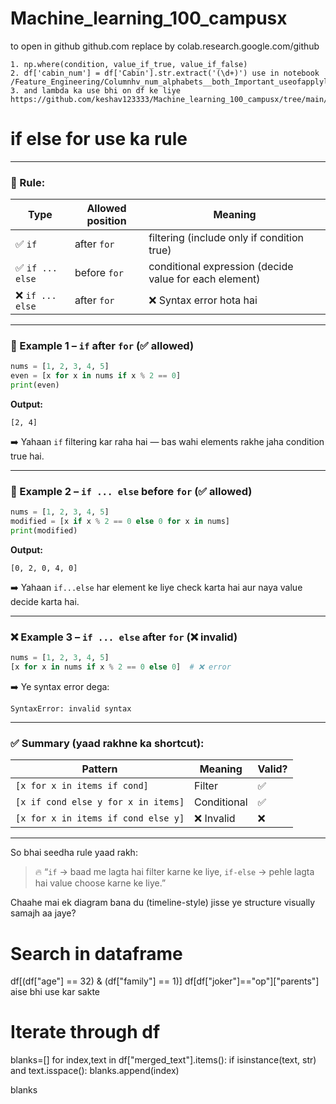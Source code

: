 # Machine_learning_100_campusx

to open in github github.com replace by colab.research.google.com/github

    1. np.where(condition, value_if_true, value_if_false)
    2. df['cabin_num'] = df['Cabin'].str.extract('(\d+)') use in notebook /Feature_Engineering/Columnhv_num_alphabets__both_Important_useofapplylabmda
    3. and lambda ka use bhi on df ke liye https://github.com/keshav123333/Machine_learning_100_campusx/tree/main/Feature_Engineering/Columnhv_num_alphabets__both_Important_useofapplylabmda


# if else for use ka rule 

---

### 🧩 Rule:

| Type            | Allowed position | Meaning                                                |
| --------------- | ---------------- | ------------------------------------------------------ |
| ✅ `if`          | after `for`      | filtering (include only if condition true)             |
| ✅ `if ... else` | before `for`     | conditional expression (decide value for each element) |
| ❌ `if ... else` | after `for`      | ❌ Syntax error hota hai                                |

---

### 🧠 Example 1 – `if` after `for` (✅ allowed)

```python
nums = [1, 2, 3, 4, 5]
even = [x for x in nums if x % 2 == 0]
print(even)
```

**Output:**

```
[2, 4]
```

➡️ Yahaan `if` filtering kar raha hai — bas wahi elements rakhe jaha condition true hai.

---

### 🧠 Example 2 – `if ... else` before `for` (✅ allowed)

```python
nums = [1, 2, 3, 4, 5]
modified = [x if x % 2 == 0 else 0 for x in nums]
print(modified)
```

**Output:**

```
[0, 2, 0, 4, 0]
```

➡️ Yahaan `if...else` har element ke liye check karta hai aur naya value decide karta hai.

---

### ❌ Example 3 – `if ... else` after `for` (❌ invalid)

```python
nums = [1, 2, 3, 4, 5]
[x for x in nums if x % 2 == 0 else 0]  # ❌ error
```

➡️ Ye syntax error dega:

```
SyntaxError: invalid syntax
```

---

### ✅ Summary (yaad rakhne ka shortcut):

| Pattern                             | Meaning     | Valid? |
| ----------------------------------- | ----------- | ------ |
| `[x for x in items if cond]`        | Filter      | ✅      |
| `[x if cond else y for x in items]` | Conditional | ✅      |
| `[x for x in items if cond else y]` | ❌ Invalid   | ❌      |

---

So bhai seedha rule yaad rakh:

> 🔥 “`if` → baad me lagta hai filter karne ke liye,
> `if-else` → pehle lagta hai value choose karne ke liye.”

Chaahe mai ek diagram bana du (timeline-style) jisse ye structure visually samajh aa jaye?


# Search in dataframe
df[(df["age"] == 32) & (df["family"] == 1)]
df[df["joker"]=="op"]["parents"] aise bhi use kar sakte 


# Iterate through df 

blanks=[]
for index,text in df["merged_text"].items():
  if isinstance(text, str) and text.isspace():
    blanks.append(index)
        
blanks     

